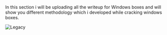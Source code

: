 In this section i will be uploading all the writeup for Windows boxes and will show you different methodology which i developed while cracking windows boxes.

![Legacy](https://user-images.githubusercontent.com/55708909/91399941-7b361a80-e85c-11ea-8795-0b6d7ecd6be8.png)


